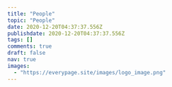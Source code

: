```yaml
---
title: "People"
topic: "People"
date: 2020-12-20T04:37:37.556Z
publishdate: 2020-12-20T04:37:37.556Z
tags: []
comments: true
draft: false
nav: true
images: 
  - "https://everypage.site/images/logo_image.png"
---
```


